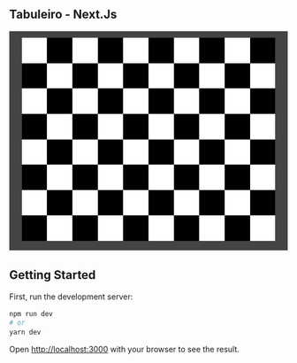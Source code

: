 ## Tabuleiro - Next.Js

![alt text](https://github.com/rodrigosoares67/tabuleiro-nextjs/blob/main/preview.png?raw=true)

## Getting Started

First, run the development server:

```bash
npm run dev
# or
yarn dev
```

Open [http://localhost:3000](http://localhost:3000) with your browser to see the result.
